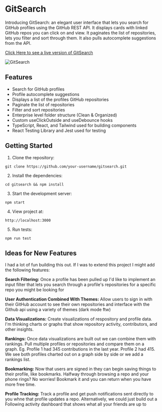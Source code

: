 # GitSearch

Introducing GitSearch: an elegant user interface that lets you search for GitHub profiles using the GitHub REST API. It displays cards with linked GitHub repos you can click on and view. It paginates the list of repositories, lets you filter and sort through them. It also pulls autocomplete suggestions from the API.

[Click Here to see a live version of GitSearch]()

![GitSearch](./assets/readme.png "GitSearch")

## Features

* Search for GitHub profiles
* Profile autocomplete suggestions
* Displays a list of the profiles GitHub repositories
* Paginate the list of repositories
* Filter and sort repositories
* Enterprise level folder structure (Clean & Organized)
* Custom useClickOutside and useDebounce hooks
* TypeScript, React, and Tailwind used for building components
* React Testing Library and Jest used for testing

## Getting Started

1. Clone the repository:

```
git clone https://github.com/your-username/gitsearch.git
```

2. Install the dependencies:

```
cd gitsearch && npm install
```

3. Start the development server:

```
npm start
```

4. View project at: 
```
http://localhost:3000
```

5. Run tests:

```
npm run test
```

## Ideas for New Features

I had a lot of fun building this out. If I was to extend this project I might add the following features:

**Search Filtering:** Once a profile has been pulled up I'd like to implement an input filter that lets you search through a profile's repositories for a specific repo you might be looking for

**User Authentication Combined With Themes:** Allow users to sign in with their GitHub account to see their own repositories and interface with the Github api using a variety of themes (dark mode ftw)

**Data Visualizations:** Create visualizations of respository and profile data. I'm thinking charts or graphs that show repository activity, contributors, and other insights.

**Rankings:** Once data visualizations are built out we can combine them with rankings. Pull multiple profiles or repositories and compare them on a graph. Eg. Profile 1 had 345 contributions in the last year. Profile 2 had 415. We see both profiles charted out on a graph side by side or we add a rankings list.

**Bookmarking:** Now that users are signed in they can begin saving things to their profile, like bookmarks. Halfway through browsing a repo and your phone rings? No worries! Bookmark it and you can return when you have more free time.

**Profile Tracking:** Track a profile and get push notifications sent directly to you whne that profile updates a repo. Alternatively, we could just build out a Following activity dashboard that shows what all your friends are up to